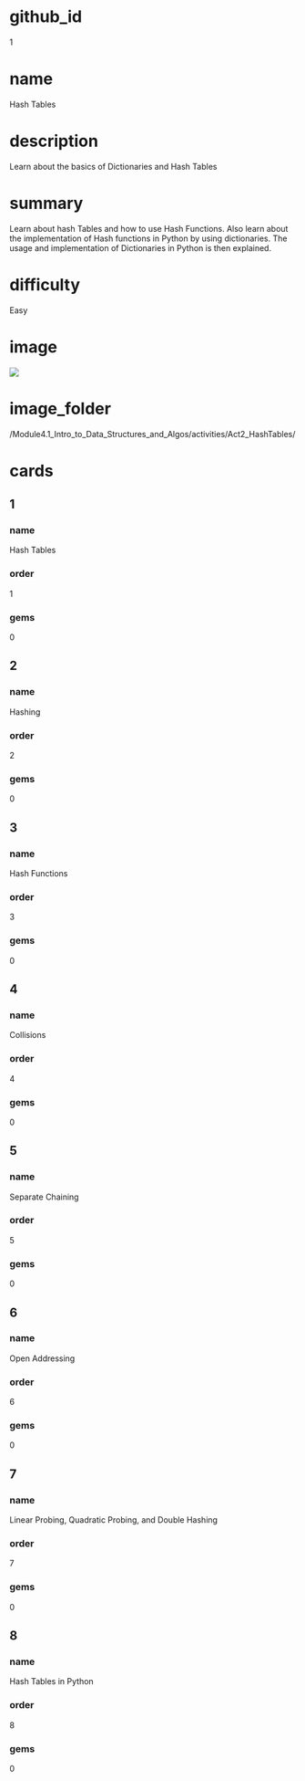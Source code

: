 # github_id
1

# name
Hash Tables

# description
Learn about the basics of Dictionaries and Hash Tables 

# summary
Learn about hash Tables and how to use Hash Functions. Also learn about the implementation of Hash functions in Python by using dictionaries. The usage and implementation of Dictionaries in Python is then explained.

# difficulty
Easy

# image
<img src="/Module4.1_Intro_to_Data_Structures_and_Algos/Images/hash.jpg">

# image_folder
/Module4.1_Intro_to_Data_Structures_and_Algos/activities/Act2_HashTables/

# cards
 
## 1

### name
Hash Tables

### order
1 

### gems
0

## 2

### name
Hashing

### order
2

### gems
0

## 3

### name
Hash Functions

### order
3

### gems
0

## 4

### name
Collisions 

### order
4

### gems
0

## 5

### name
Separate Chaining

### order
5

### gems
0

## 6

### name
Open Addressing

### order
6

### gems
0

## 7

### name
Linear Probing, Quadratic Probing, and Double Hashing

### order
7

### gems
0

## 8

### name
Hash Tables in Python

### order
8

### gems
0
